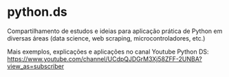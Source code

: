 # python.ds
Compartilhamento de estudos e ideias para aplicação prática de Python em diversas áreas (data science, web scraping, microcontroladores, etc.)

Mais exemplos, explicações e aplicações no canal Youtube Python DS: https://www.youtube.com/channel/UCdpQJDGrM3Xj58ZFF-2UNBA?view_as=subscriber
